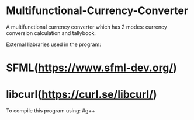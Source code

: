 # Multifunctional-Currency-Converter

A multifunctional currency converter which has 2 modes: currency conversion calculation and tallybook.

External liabraries used in the program:
# SFML(https://www.sfml-dev.org/)
# libcurl(https://curl.se/libcurl/)

To compile this program using:
#g++ 
